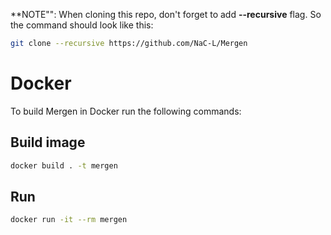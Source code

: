 
**NOTE"": When cloning this repo, don't forget to add **--recursive** flag. 
So the command should look like this:

```bash
git clone --recursive https://github.com/NaC-L/Mergen
```

# Docker

To build Mergen in Docker run the following commands:

## Build image

```bash
docker build . -t mergen
```

## Run

```bash
docker run -it --rm mergen
```
